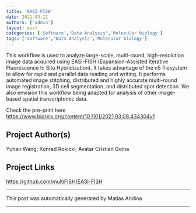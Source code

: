 ```yaml
---
title: 'EASI-FISH'
date: 2021-03-11
authors: ['admin']
layout: post
categories: ['Software','Data Analysis','Molecular biology']
tags: ['Software','Data Analysis','Molecular biology']
---
```

This workflow is used to analyze large-scale, multi-round, high-resolution image data acquired using EASI-FISH (Expansion-Assisted Iterative Fluorescence In Situ Hybridization). It takes advantage of the n5 filesystem to allow for rapid and parallel data reading and writing. It performs automated image stitching, distributed and highly accurate multi-round image registration, 3D cell segmentation, and distributed spot detection. We also envision this workflow being adapted for analysis of other image-based spatial transcriptomic data. 

Check the pre-print here https://www.biorxiv.org/content/10.1101/2021.03.08.434304v1
## Project Author(s)
Yuhan Wang; Konrad Rokicki;  Avatar Cristian Goina
## Project Links
https://github.com/multiFISH/EASI-FISH
***
This post was automatically generated by
Matias Andina
***
